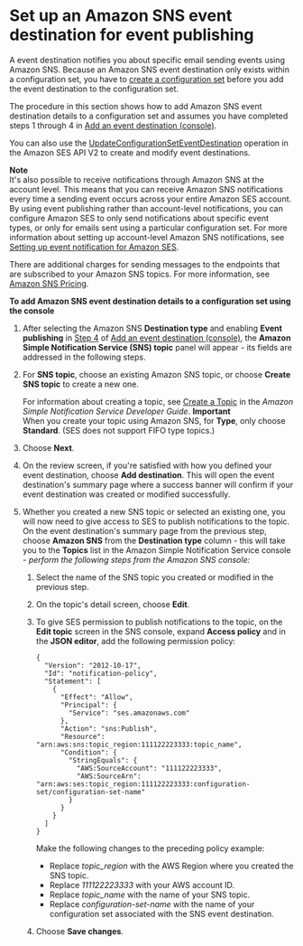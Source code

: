 # Set up an Amazon SNS event destination for event publishing<a name="event-publishing-add-event-destination-sns"></a>

A event destination notifies you about specific email sending events using Amazon SNS\. Because an Amazon SNS event destination only exists within a configuration set, you have to [create a configuration set](event-publishing-create-configuration-set.md) before you add the event destination to the configuration set\.

The procedure in this section shows how to add Amazon SNS event destination details to a configuration set and assumes you have completed steps 1 through 4 in [Add an event destination \(console\)](event-destinations-manage.md#event-destination-add)\.

You can also use the [UpdateConfigurationSetEventDestination](https://docs.aws.amazon.com/ses/latest/APIReference-V2/API_UpdateConfigurationSetEventDestination.html) operation in the Amazon SES API V2 to create and modify event destinations\.

**Note**  
It's also possible to receive notifications through Amazon SNS at the account level\. This means that you can receive Amazon SNS notifications every time a sending event occurs across your entire Amazon SES account\. By using event publishing rather than account\-level notifications, you can configure Amazon SES to only send notifications about specific event types, or only for emails sent using a particular configuration set\. For more information about setting up account\-level Amazon SNS notifications, see [Setting up event notification for Amazon SES](monitor-sending-activity-using-notifications.md)\.

There are additional charges for sending messages to the endpoints that are subscribed to your Amazon SNS topics\. For more information, see [Amazon SNS Pricing](https://aws.amazon.com/sns/pricing/)\.

**To add Amazon SNS event destination details to a configuration set using the console**

1. After selecting the Amazon SNS **Destination type** and enabling **Event publishing** in [Step 4](event-destinations-manage.md#add-event-destination-step-4) of [Add an event destination \(console\)](event-destinations-manage.md#event-destination-add), the **Amazon Simple Notification Service \(SNS\) topic** panel will appear \- its fields are addressed in the following steps\.

1. For **SNS topic**, choose an existing Amazon SNS topic, or choose **Create SNS topic** to create a new one\.

   For information about creating a topic, see [Create a Topic](https://docs.aws.amazon.com/sns/latest/dg/CreateTopic.html) in the *Amazon Simple Notification Service Developer Guide*\.
**Important**  
When you create your topic using Amazon SNS, for **Type**, only choose **Standard**\. \(SES does not support FIFO type topics\.\)

1. Choose **Next**\.

1. On the review screen, if you're satisfied with how you defined your event destination, choose **Add destination**\. This will open the event destination's summary page where a success banner will confirm if your event destination was created or modified successfully\.

1. Whether you created a new SNS topic or selected an existing one, you will now need to give access to SES to publish notifications to the topic\. On the event destination's summary page from the previous step, choose **Amazon SNS** from the **Destination type** column \- this will take you to the **Topics** list in the Amazon Simple Notification Service console \- *perform the following steps from the Amazon SNS console:*

   1. Select the name of the SNS topic you created or modified in the previous step\.

   1. On the topic's detail screen, choose **Edit**\.

   1. To give SES permission to publish notifications to the topic, on the **Edit topic** screen in the SNS console, expand **Access policy** and in the **JSON editor**, add the following permission policy:

      ```
      {
        "Version": "2012-10-17",
        "Id": "notification-policy",
        "Statement": [
          {
            "Effect": "Allow",
            "Principal": {
              "Service": "ses.amazonaws.com"
            },
            "Action": "sns:Publish",
            "Resource": "arn:aws:sns:topic_region:111122223333:topic_name",
            "Condition": {
              "StringEquals": {
                "AWS:SourceAccount": "111122223333",
                "AWS:SourceArn": "arn:aws:ses:topic_region:111122223333:configuration-set/configuration-set-name"
              }
            }
          }
        ]
      }
      ```

      Make the following changes to the preceding policy example:
      + Replace *topic\_region* with the AWS Region where you created the SNS topic\.
      + Replace *111122223333* with your AWS account ID\.
      + Replace *topic\_name* with the name of your SNS topic\.
      + Replace *configuration\-set\-name* with the name of your configuration set associated with the SNS event destination\.

   1. Choose **Save changes**\.